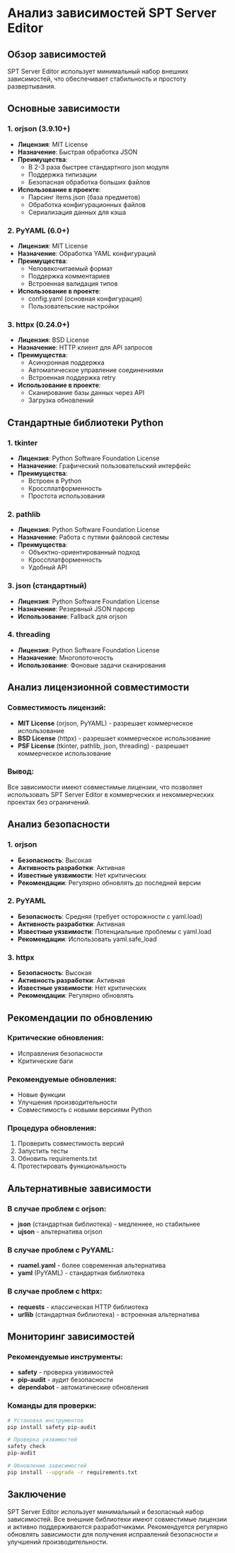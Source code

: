# Анализ зависимостей SPT Server Editor

## Обзор зависимостей

SPT Server Editor использует минимальный набор внешних зависимостей, что обеспечивает стабильность и простоту развертывания.

## Основные зависимости

### 1. orjson (3.9.10+)
- **Лицензия**: MIT License
- **Назначение**: Быстрая обработка JSON
- **Преимущества**:
  - В 2-3 раза быстрее стандартного json модуля
  - Поддержка типизации
  - Безопасная обработка больших файлов
- **Использование в проекте**:
  - Парсинг items.json (база предметов)
  - Обработка конфигурационных файлов
  - Сериализация данных для кэша

### 2. PyYAML (6.0+)
- **Лицензия**: MIT License
- **Назначение**: Обработка YAML конфигураций
- **Преимущества**:
  - Человекочитаемый формат
  - Поддержка комментариев
  - Встроенная валидация типов
- **Использование в проекте**:
  - config.yaml (основная конфигурация)
  - Пользовательские настройки

### 3. httpx (0.24.0+)
- **Лицензия**: BSD License
- **Назначение**: HTTP клиент для API запросов
- **Преимущества**:
  - Асинхронная поддержка
  - Автоматическое управление соединениями
  - Встроенная поддержка retry
- **Использование в проекте**:
  - Сканирование базы данных через API
  - Загрузка обновлений

## Стандартные библиотеки Python

### 1. tkinter
- **Лицензия**: Python Software Foundation License
- **Назначение**: Графический пользовательский интерфейс
- **Преимущества**:
  - Встроен в Python
  - Кроссплатформенность
  - Простота использования

### 2. pathlib
- **Лицензия**: Python Software Foundation License
- **Назначение**: Работа с путями файловой системы
- **Преимущества**:
  - Объектно-ориентированный подход
  - Кроссплатформенность
  - Удобный API

### 3. json (стандартный)
- **Лицензия**: Python Software Foundation License
- **Назначение**: Резервный JSON парсер
- **Использование**: Fallback для orjson

### 4. threading
- **Лицензия**: Python Software Foundation License
- **Назначение**: Многопоточность
- **Использование**: Фоновые задачи сканирования

## Анализ лицензионной совместимости

### Совместимость лицензий:
- **MIT License** (orjson, PyYAML) - разрешает коммерческое использование
- **BSD License** (httpx) - разрешает коммерческое использование
- **PSF License** (tkinter, pathlib, json, threading) - разрешает коммерческое использование

### Вывод:
Все зависимости имеют совместимые лицензии, что позволяет использовать SPT Server Editor в коммерческих и некоммерческих проектах без ограничений.

## Анализ безопасности

### 1. orjson
- **Безопасность**: Высокая
- **Активность разработки**: Активная
- **Известные уязвимости**: Нет критических
- **Рекомендации**: Регулярно обновлять до последней версии

### 2. PyYAML
- **Безопасность**: Средняя (требует осторожности с yaml.load)
- **Активность разработки**: Активная
- **Известные уязвимости**: Потенциальные проблемы с yaml.load
- **Рекомендации**: Использовать yaml.safe_load

### 3. httpx
- **Безопасность**: Высокая
- **Активность разработки**: Активная
- **Известные уязвимости**: Нет критических
- **Рекомендации**: Регулярно обновлять

## Рекомендации по обновлению

### Критические обновления:
- Исправления безопасности
- Критические баги

### Рекомендуемые обновления:
- Новые функции
- Улучшения производительности
- Совместимость с новыми версиями Python

### Процедура обновления:
1. Проверить совместимость версий
2. Запустить тесты
3. Обновить requirements.txt
4. Протестировать функциональность

## Альтернативные зависимости

### В случае проблем с orjson:
- **json** (стандартная библиотека) - медленнее, но стабильнее
- **ujson** - альтернатива orjson

### В случае проблем с PyYAML:
- **ruamel.yaml** - более современная альтернатива
- **yaml** (PyYAML) - стандартная библиотека

### В случае проблем с httpx:
- **requests** - классическая HTTP библиотека
- **urllib** (стандартная библиотека) - встроенная альтернатива

## Мониторинг зависимостей

### Рекомендуемые инструменты:
- **safety** - проверка уязвимостей
- **pip-audit** - аудит безопасности
- **dependabot** - автоматические обновления

### Команды для проверки:
```bash
# Установка инструментов
pip install safety pip-audit

# Проверка уязвимостей
safety check
pip-audit

# Обновление зависимостей
pip install --upgrade -r requirements.txt
```

## Заключение

SPT Server Editor использует минимальный и безопасный набор зависимостей. Все внешние библиотеки имеют совместимые лицензии и активно поддерживаются разработчиками. Рекомендуется регулярно обновлять зависимости для получения исправлений безопасности и улучшений производительности.
